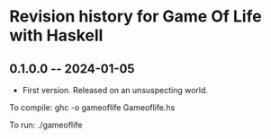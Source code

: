 # Revision history for Game Of Life with Haskell

## 0.1.0.0 -- 2024-01-05

* First version. Released on an unsuspecting world.

To compile:
    ghc -o gameoflife Gameoflife.hs

To run:
    ./gameoflife